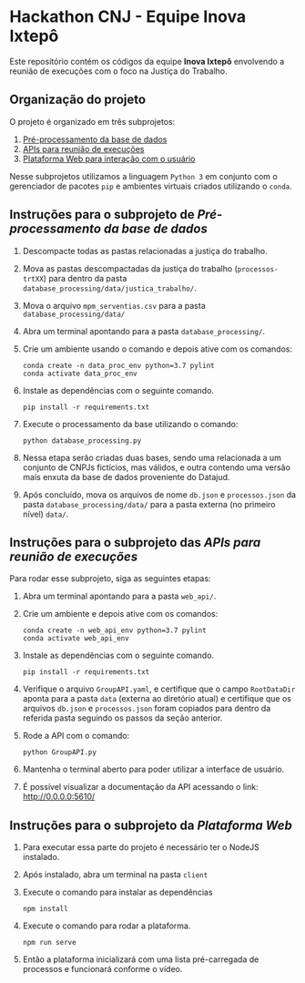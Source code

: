 # Hackathon CNJ - Equipe Inova Ixtepô

Este repositório contém os códigos da equipe **Inova Ixtepô** envolvendo a reunião de execuções com o foco na Justiça do Trabalho.

## Organização do projeto

O projeto é organizado em três subprojetos:

1. [Pré-processamento da base de dados](#instruções-para-o-subprojeto-de-pré-processamento-da-base-de-dados)
2. [APIs para reunião de execuções](#instruções-para-o-subprojeto-das-apis-para-reunião-de-execuções)
3. [Plataforma Web para interação com o usuário](#instruções-para-o-subprojeto-da-plataforma-web)

Nesse subprojetos utilizamos a linguagem `Python 3` em conjunto com o gerenciador de pacotes `pip` e ambientes virtuais criados utilizando o `conda`.


## Instruções para o subprojeto de *Pré-processamento da base de dados*

1. Descompacte todas as pastas relacionadas a justiça do trabalho.

1. Mova as pastas descompactadas da justiça do trabalho (`processos-trtXX`) para dentro da pasta `database_processing/data/justica_trabalho/`.

1. Mova o arquivo `mpm_serventias.csv` para a pasta `database_processing/data/`

1. Abra um terminal apontando para a pasta `database_processing/`.

1. Crie um ambiente usando o comando e depois ative com os comandos:

    ```
    conda create -n data_proc_env python=3.7 pylint
    conda activate data_proc_env
    ```

1. Instale as dependências com o seguinte comando.

    ```
    pip install -r requirements.txt
    ```

1. Execute o processamento da base utilizando o comando:

    ```
    python database_processing.py
    ```

1. Nessa etapa serão criadas duas bases, sendo uma relacionada a um conjunto de CNPJs fictícios, mas válidos, e outra contendo uma versão mais enxuta da base de dados proveniente do Datajud.

1. Após concluído, mova os arquivos de nome `db.json` e `processos.json` da pasta `database_processing/data/`  para a pasta externa (no primeiro nível) `data/`. 


## Instruções para o subprojeto das *APIs para reunião de execuções*

Para rodar esse subprojeto, siga as seguintes etapas:

1. Abra um terminal apontando para a pasta `web_api/`.

1. Crie um ambiente e depois ative com os comandos:

    ```
    conda create -n web_api_env python=3.7 pylint
    conda activate web_api_env
    ```

1. Instale as dependências com o seguinte comando.

    ```
    pip install -r requirements.txt
    ```

1. Verifique o arquivo `GroupAPI.yaml`, e certifique que o campo `RootDataDir` aponta para a pasta `data` (externa ao diretório atual) e certifique que os arquivos `db.json` e `processos.json` foram copiados para dentro da referida pasta seguindo os passos da seção anterior.

1. Rode a API com o comando:

    ```
    python GroupAPI.py
    ```

1. Mantenha o terminal aberto para poder utilizar a interface de usuário.

1. É possível visualizar a documentação da API acessando o link:
   http://0.0.0.0:5610/

## Instruções para o subprojeto da *Plataforma Web*

1. Para executar essa parte do projeto é necessário ter o NodeJS instalado.

1. Após instalado, abra um terminal na pasta `client`

1. Execute o comando para instalar as dependências

    ```
    npm install
    ```

1. Execute o comando para rodar a plataforma.

    ```
    npm run serve
    ```

1. Então a plataforma inicializará com uma lista pré-carregada de processos e funcionará conforme o vídeo.







